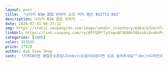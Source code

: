 ```yaml
---
layout: post 
title:  "나이키 NSW 클럽 반바지 쇼츠 저지 팬츠 BV2772 063" 
description: 나이키 NSW 클럽 반바지  ..
date: 2020-07-31 06:37:12 
img: https://static.coupangcdn.com/image/vendor_inventory/6dea/e32ecd7cfba29f7f76ea8676d0da40f9a791c207fe0a5a2c072cb20d552c.jpg 
linkUrl: https://link.coupang.com/re/AFFSDP?lptag=AF3600438&subid=ahnPublicAsk&pageKey=1832419683&itemId=3116618731&vendorItemId=71137704624&traceid=V0-113-c7fa7b174a5424cd 
categories: [1006] 
color: 353535 
price: 27920 
author: Ask View Shop 
cont:  "가격대비엔 괜찮은수준입니다<br/>도움이되셨다면 도움 눌러주세요^^<br/>디자인이 마음에 들었어요<br/>매장이나 아울렛에 비하면 질이 떨어지는건 사실이나<br/>잘 참고하여 합리적인 구매하시길 추천드립니다.<br/><br/>정말 예상보다 커요<br/>체육전공이고 지금은 체육을 가르치는 입장에서 그간 나이키용품만 17년을 넘게 사용했습니다.<br/><br/>편하게 입기에는 괜찮으며 사이즈가 넉넉하게 큰편이니<br/>" 
---
```

